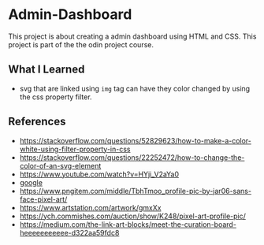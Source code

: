 # Admin-Dashboard
This project is about creating a admin dashboard using HTML and CSS. This project is part of the the odin project course.

## What I Learned
 
- svg that are linked using `img` tag can have they color changed by using the css property filter.

## References

- https://stackoverflow.com/questions/52829623/how-to-make-a-color-white-using-filter-property-in-css
- https://stackoverflow.com/questions/22252472/how-to-change-the-color-of-an-svg-element
- https://www.youtube.com/watch?v=HYji_V2aYa0
- [google](https://fonts.google.com/icons)
- https://www.pngitem.com/middle/TbhTmoo_profile-pic-by-jar06-sans-face-pixel-art/
- https://www.artstation.com/artwork/gmxXx
- https://ych.commishes.com/auction/show/K248/pixel-art-profile-pic/
- https://medium.com/the-link-art-blocks/meet-the-curation-board-heeeeeeeeeee-d322aa59fdc8